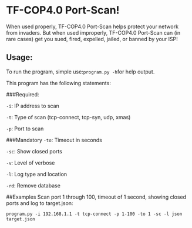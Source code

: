 # TF-COP4.0 Port-Scan!

When used properly, TF-COP4.0 Port-Scan helps protect your network from invaders. But when used improperly, 
TF-COP4.0 Port-Scan can (in rare cases) get you sued, fired, expelled, jailed, or banned by your ISP!

## Usage:
To run the program, simple use:`program.py -h`for help output.

This program has the following statements:

###Required:

`-i`: IP address to scan

`-t`: Type of scan (tcp-connect, tcp-syn, udp, xmas)

`-p`: Port to scan

###Mandatory
`-to`: Timeout in seconds

`-sc`: Show closed ports

`-v`: Level of verbose 

`-l`: Log type and location

`-rd`: Remove database

##Examples
Scan port 1 through 100, timeout of 1 second, showing closed ports and log to target.json:

`program.py -i 192.168.1.1 -t tcp-connect -p 1-100 -to 1 -sc -l json target.json`

